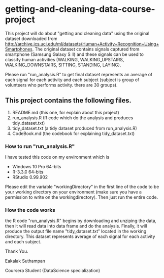 # getting-and-cleaning-data-course-project

This project will do about "getting and cleaning data" using the original dataset downloaded from http://archive.ics.uci.edu/ml/datasets/Human+Activity+Recognition+Using+Smartphones. The original dataset contains signals captured from smartphone (Samsung Galaxy S II) and these signals can be used to classify human activities (WALKING, WALKING_UPSTAIRS, WALKING_DOWNSTAIRS, SITTING, STANDING, LAYING). 

Please run "run_analysis.R" to get final dataset represents an average of each signal for each activity and each subject (subject is group of volunteers who performs activity. there are 30 groups).

## This project contains the following files.
1. README.md (this one, for explain about this project)
2. run_analysis.R (R code which do the analysis and produces tidy_dataset.txt)
3. tidy_dataset.txt (a tidy dataset produced from run_analysis.R)
4. CodeBook.md (the codebook for explaining tidy_dataset.txt)

### How to run "run_analysis.R"

I have tested this code on my environment which is  
  * Windows 10 Pro 64-bits
  * R-3.3.0 64-bits
  * RStudio 0.99.902

Please edit the variable "workingDirectory" in the first line of the code to be your working directory on your environment (make sure you have a permission to write on the workingdirectory).
Then just run the entire code. 

### How the code works
the R code "run_analysis.R" begins by downloading and unziping the data, then it will read data into data frame and do the analysis. Finally, it will produce the output file name "tidy_dataset.txt" located in the working directory. This dataset represents average of each signal for each activity and each subject.

Thank You.

Eakalak Suthampan

Coursera Student (DataScience specialization)
